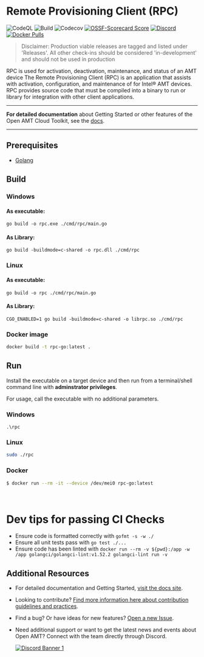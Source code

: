 # Remote Provisioning Client (RPC)

![CodeQL](https://img.shields.io/github/actions/workflow/status/open-amt-cloud-toolkit/rpc-go/codeql-analysis.yml?style=for-the-badge&label=CodeQL&logo=github)
![Build](https://img.shields.io/github/actions/workflow/status/open-amt-cloud-toolkit/rpc-go/main.yml?style=for-the-badge&logo=github)
![Codecov](https://img.shields.io/codecov/c/github/open-amt-cloud-toolkit/rpc-go?style=for-the-badge&logo=codecov)
[![OSSF-Scorecard Score](https://img.shields.io/ossf-scorecard/github.com/open-amt-cloud-toolkit/rpc-go?style=for-the-badge&label=OSSF%20Score)](https://api.securityscorecards.dev/projects/github.com/open-amt-cloud-toolkit/rpc-go)
[![Discord](https://img.shields.io/discord/1063200098680582154?style=for-the-badge&label=Discord&logo=discord&logoColor=white&labelColor=%235865F2&link=https%3A%2F%2Fdiscord.gg%2FDKHeUNEWVH)](https://discord.gg/DKHeUNEWVH)
[![Docker Pulls](https://img.shields.io/docker/pulls/intel/oact-rpc-go?style=for-the-badge&logo=docker)](https://hub.docker.com/r/intel/oact-rpc-go)

> Disclaimer: Production viable releases are tagged and listed under 'Releases'. All other check-ins should be considered 'in-development' and should not be used in production

RPC is used for activation, deactivation, maintenance, and status of an AMT device
The Remote Provisioning Client (RPC) is an application that assists with activation, configuration, and maintenance of for Intel® AMT devices. RPC provides source code that must be compiled into a binary to run or library for integration with other client applications.

---

**For detailed documentation** about Getting Started or other features of the Open AMT Cloud Toolkit, see the [docs](https://open-amt-cloud-toolkit.github.io/docs/).

---


## Prerequisites

- [Golang](https://go.dev/dl/)

## Build

### Windows

#### As executable:

```
go build -o rpc.exe ./cmd/rpc/main.go
```

#### As Library:

```
go build -buildmode=c-shared -o rpc.dll ./cmd/rpc
```

### Linux

#### As executable:

```
go build -o rpc ./cmd/rpc/main.go
```

#### As Library:

```
CGO_ENABLED=1 go build -buildmode=c-shared -o librpc.so ./cmd/rpc
```

### Docker image

```bash
docker build -t rpc-go:latest .
```

## Run

Install the executable on a target device and then run from a terminal/shell
command line with <b>adminstrator privileges</b>.

For usage, call the executable with no additional parameters.

### Windows

```shell
.\rpc
```

### Linux

```bash
sudo ./rpc
```

### Docker

```bash
$ docker run --rm -it --device /dev/mei0 rpc-go:latest
```

<br>

# Dev tips for passing CI Checks

- Ensure code is formatted correctly with `gofmt -s -w ./`
- Ensure all unit tests pass with `go test ./...`
- Ensure code has been linted with `docker run --rm -v ${pwd}:/app -w /app golangci/golangci-lint:v1.52.2 golangci-lint run -v`

## Additional Resources

- For detailed documentation and Getting Started, [visit the docs site](https://open-amt-cloud-toolkit.github.io/docs).

- Looking to contribute? [Find more information here about contribution guidelines and practices](.\CONTRIBUTING.md).

- Find a bug? Or have ideas for new features? [Open a new Issue](https://github.com/open-amt-cloud-toolkit/rpc-go/issues).

- Need additional support or want to get the latest news and events about Open AMT? Connect with the team directly through Discord.

  [![Discord Banner 1](https://discordapp.com/api/guilds/1063200098680582154/widget.png?style=banner2)](https://discord.gg/DKHeUNEWVH)
